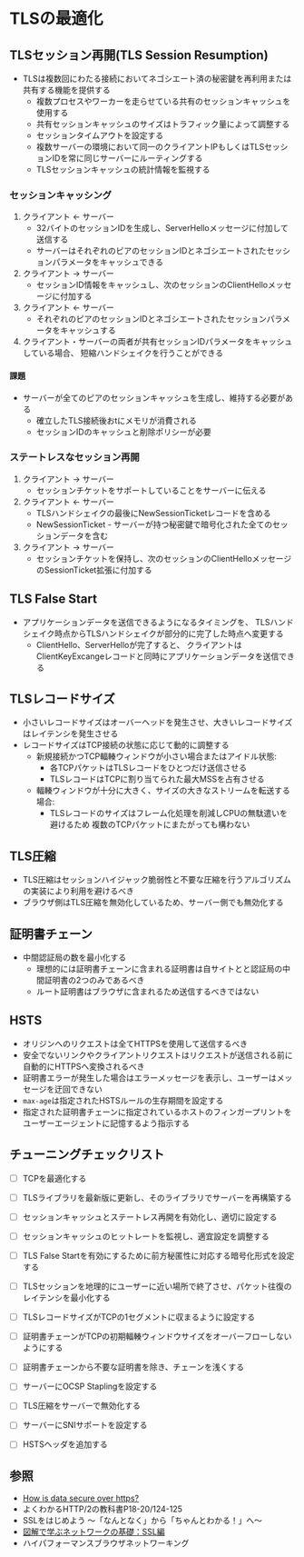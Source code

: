 # TLSの最適化
## TLSセッション再開(TLS Session Resumption)
- TLSは複数回にわたる接続においてネゴシエート済の秘密鍵を再利用または共有する機能を提供する
  - 複数プロセスやワーカーを走らせている共有のセッションキャッシュを使用する
  - 共有セッションキャッシュのサイズはトラフィック量によって調整する
  - セッションタイムアウトを設定する
  - 複数サーバーの環境において同一のクライアントIPもしくはTLSセッションIDを常に同じサーバーにルーティングする
  - TLSセッションキャッシュの統計情報を監視する

### セッションキャッシング
1. クライアント <- サーバー
    - 32バイトのセッションIDを生成し、ServerHelloメッセージに付加して送信する
    - サーバーはそれぞれのピアのセッションIDとネゴシエートされたセッションパラメータをキャッシュできる
2. クライアント -> サーバー
    - セッションID情報をキャッシュし、次のセッションのClientHelloメッセージに付加する
3. クライアント <- サーバー
    - それぞれのピアのセッションIDとネゴシエートされたセッションパラメータをキャッシュする
4. クライアント・サーバーの両者が共有セッションIDパラメータをキャッシュしている場合、
   短縮ハンドシェイクを行うことができる

#### 課題
- サーバーが全てのピアのセッションキャッシュを生成し、維持する必要がある
  - 確立したTLS接続後おtにメモリが消費される
  - セッションIDのキャッシュと削除ポリシーが必要

### ステートレスなセッション再開
1. クライアント -> サーバー
    - セッションチケットをサポートしていることをサーバーに伝える
2. クライアント <- サーバー
    - TLSハンドシェイクの最後にNewSessionTicketレコードを含める
    - NewSessionTicket - サーバーが持つ秘密鍵で暗号化された全てのセッションデータを含む
3. クライアント -> サーバー
    - セッションチケットを保持し、次のセッションのClientHelloメッセージのSessionTicket拡張に付加する

## TLS False Start
- アプリケーションデータを送信できるようになるタイミングを、
  TLSハンドシェイク時点からTLSハンドシェイクが部分的に完了した時点へ変更する
  - ClientHello、ServerHelloが完了すると、
    クライアントはClientKeyExcangeレコードと同時にアプリケーションデータを送信できる

## TLSレコードサイズ
- 小さいレコードサイズはオーバーヘッドを発生させ、大きいレコードサイズはレイテンシを発生させる
- レコードサイズはTCP接続の状態に応じて動的に調整する
  - 新規接続かつTCP輻輳ウィンドウが小さい場合またはアイドル状態:
    - 各TCPパケットはTLSレコードをひとつだけ送信させる
    - TLSレコードはTCPに割り当てられた最大MSSを占有させる
  - 輻輳ウィンドウが十分に大きく、サイズの大きなストリームを転送する場合:
    - TLSレコードのサイズはフレーム化処理を削減しCPUの無駄遣いを避けるため
      複数のTCPパケットにまたがっても構わない

## TLS圧縮
- TLS圧縮はセッションハイジャック脆弱性と不要な圧縮を行うアルゴリズムの実装により利用を避けるべき
- ブラウザ側はTLS圧縮を無効化しているため、サーバー側でも無効化する

## 証明書チェーン
- 中間認証局の数を最小化する
  - 理想的には証明書チェーンに含まれる証明書は自サイトとと認証局の中間証明書の2つのみであるべき
  - ルート証明書はブラウザに含まれるため送信するべきではない

## HSTS
- オリジンへのリクエストは全てHTTPSを使用して送信するべき
- 安全でないリンクやクライアントリクエストはリクエストが送信される前に自動的にHTTPSへ変換されるべき
- 証明書エラーが発生した場合はエラーメッセージを表示し、ユーザーはメッセージを迂回できない
- `max-age`は指定されたHSTSルールの生存期間を設定する
- 指定された証明書チェーンに指定されているホストのフィンガープリントを
  ユーザーエージェントに記憶するよう指示する

## チューニングチェックリスト
- [ ] TCPを最適化する
- [ ] TLSライブラリを最新版に更新し、そのライブラリでサーバーを再構築する
- [ ] セッションキャッシュとステートレス再開を有効化し、適切に設定する
- [ ] セッションキャッシュのヒットレートを監視し、適宜設定を調整する
- [ ] TLS False Startを有効にするために前方秘匿性に対応する暗号化形式を設定する
- [ ] TLSセッションを地理的にユーザーに近い場所で終了させ、パケット往復のレイテンシを最小化する
- [ ] TLSレコードサイズがTCPの1セグメントに収まるように設定する
- [ ] 証明書チェーンがTCPの初期輻輳ウィンドウサイズをオーバーフローしないようにする
- [ ] 証明書チェーンから不要な証明書を除き、チェーンを浅くする
- [ ] サーバーにOCSP Staplingを設定する
- [ ] TLS圧縮をサーバーで無効化する
- [ ] サーバーにSNIサポートを設定する
- [ ] HSTSヘッダを追加する


## 参照
- [How is data secure over https?](https://blog.joshsoftware.com/2019/08/23/how-is-data-secure-over-https/)
- よくわかるHTTP/2の教科書P18-20/124-125
- SSLをはじめよう ～「なんとなく」から「ちゃんとわかる！」へ～
- [図解で学ぶネットワークの基礎：SSL編](https://xtech.nikkei.com/it/article/COLUMN/20071002/283518/)
- ハイパフォーマンスブラウザネットワーキング
